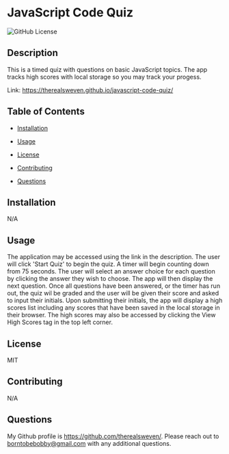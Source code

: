 # JavaScript Code Quiz

![GitHub License](https://img.shields.io/badge/License-MIT-blue)

## Description

This is a timed quiz with questions on basic JavaScript topics. The app tracks high scores with local storage so you may track your progess.

Link: https://therealsweven.github.io/javascript-code-quiz/

## Table of Contents

- [Installation](#installation)

- [Usage](#usage)

- [License](#license)

- [Contributing](#contributing)

- [Questions](#Questions)

## Installation

N/A

## Usage

The application may be accessed using the link in the description. The user will click 'Start Quiz' to begin the quiz. A timer will begin counting down from 75 seconds. The user will select an answer choice for each question by clicking the answer they wish to choose. The app will then display the next question. Once all questions have been answered, or the timer has run out, the quiz wil be graded and the user will be given their score and asked to input their initials. Upon submitting their initials, the app will display a high scores list including any scores that have been saved in the local storage in their browser. The high scores may also be accessed by clicking the View High Scores tag in the top left corner.

## License

MIT

## Contributing

N/A

## Questions

My Github profile is https://github.com/therealsweven/.
Please reach out to borntobebobby@gmail.com with any additional questions.
